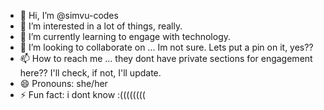 - 👋 Hi, I’m @simvu-codes
- 👀 I’m interested in a lot of things, really.
- 🌱 I’m currently learning to engage with technology. 
- 💞️ I’m looking to collaborate on ... Im not sure. Lets put a pin on it, yes?? 
- 📫 How to reach me ... they dont have private sections for engagement here?? I'll check, if not, I'll update. 
- 😄 Pronouns: she/her 
- ⚡ Fun fact: i dont know :((((((((

<!---
simvu-codes/simvu-codes is a ✨ special ✨ repository because its `README.md` (this file) appears on your GitHub profile.
You can click the Preview link to take a look at your changes.
--->
